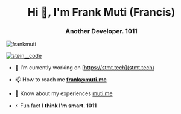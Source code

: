 <h1 align="center">Hi 👋, I'm Frank Muti (Francis)</h1>
<h3 align="center">Another Developer. 1011</h3>

<p align="left"> <img src="https://komarev.com/ghpvc/?username=frankmuti&label=Profile%20views&color=0e75b6&style=flat" alt="frankmuti" /> </p>

<p align="left"> <a href="https://twitter.com/stein__code" target="blank"><img src="https://img.shields.io/twitter/follow/stein__code?logo=twitter&style=for-the-badge" alt="stein__code" /></a> </p>

- 🔭 I’m currently working on [https://stmt.tech](stmt.tech)

- 📫 How to reach me **frank@muti.me**

- 📄 Know about my experiences [muti.me](https://muti.me)

- ⚡ Fun fact **I think I'm smart. 1011**

